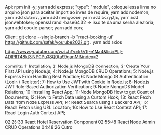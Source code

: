 Api:
npm init -y;
yarn add express;
"type": "module", coloquei essa linha no arquivo json para aceitar import ao inves de require;
yarn add nodemon;
yarn add dotenv;
yarn add mongoose;
yarn add bcryptjs;
yarn add jsonwebtoken;
openssl rand -base64 32 => isso te da uma senha aleatória;
yarn add cookie-parser;
yarn add cors;

Client: 
git clone --single-branch -b "react-booking-ui" https://github.com/safak/youtube2022.git .
yarn add axios



https://www.youtube.com/watch?v=k3Vfj-e1Ma4&list=PLj-4DlPRT48kt3lNPCPu38Q0ta99ganMI&index=2


commits:
1: Installation;
2: Node.js MongoDB Connection;
3: Create Your First API using Node.js;
4: Node.js MongoDB CRUD Operations;
5: Node.js Express Error Handling Best Practice;
6: Node MongoDB Authentication (Login / Register);
7: How to Use JWT with Cookie in Node.js;
8: Node.js JWT Role-Based Authorization Verification;
9: Node MongoDB Model Relations;
10: Installing React App;
11: Node MongoDB How to get Count of Documents;
12: How to Fetch Data using a Custom Hook;
13: React Fetch Data from Node Express API;
14: React Search using a Backend API;
15: Reach Fetch using URL Location;
16: How to Use React Context API;
17: React Login Auth Context API;

<!-- ================= -->

02:26:33 React Hotel Reservation Component
02:55:48 React Node Admin CRUD Operations
04:48:26 Outro